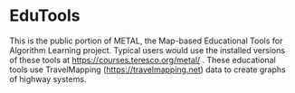 # EduTools
This is the public portion of METAL, the Map-based Educational Tools for Algorithm Learning project.  Typical users would use the installed versions of these tools at https://courses.teresco.org/metal/ .
These educational tools use TravelMapping (https://travelmapping.net) data to create graphs of highway systems.
